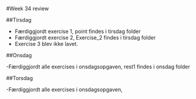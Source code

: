 #Week 34 review


##Tirsdag

- Færdiggjordt exercise 1, point findes i tirsdag folder
- Færdiggjordt exercise 2, Exercise_2 findes i tirsdag folder
- Exercise 3 blev ikke lavet.

##Onsdag

-Færdiggjordt alle exercises i onsdagsopgaven, rest1 findes i onsdag folder

##Torsdag

-Færdiggjordt alle exercises i onsdagsopgaven, 
